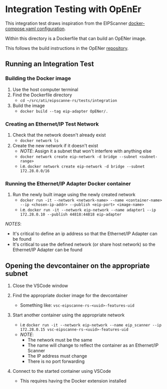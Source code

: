 # Integration Testing with OpEnEr

This integration test draws inspiration from the EIPScanner [docker-compose.yaml configuration](https://github.com/nimbuscontrols/EIPScanner/blob/master/docker-compose.yml).

Within this directory is a Dockerfile that can build an OpENer image.

This follows the build instructions in the OpENer [repository](https://github.com/EIPStackGroup/OpENer).


## Running an Integration Test

### Building the Docker image

1. Use the host computer terminal
1. Find the Dockerfile directory
    * `cd ~/src/ati/eipscanne-rs/tests/integration`
1. Build the image
    * `docker build --tag eip-adapter OpENer/.`


### Creating an Ethernet/IP Test Network

1. Check that the network doesn't already exist
    * `docker network ls`
1. Create the new network if it doesn't exist
    * _NOTE_: Assign it a subnet that won't interfere with anything else
    * `docker network create eip-network -d bridge --subnet <subnet-range>`
    * i.e. `docker network create eip-network -d bridge --subnet 172.28.0.0/16`

<!-- Look into using an "ipvlan" driver instead of the default "bridge" for more control over the IP addresses -->

### Running the Ethernet/IP Adapter Docker container 

1. Run the newly built image using the newly created network
    * `docker run -it --network <network-name> --name <container-name> --ip <chosen-ip-addr> --publish <eip-port> <image-name>`
    * i.e. `docker run -it --network eip-network --name adapter1 --ip 172.28.0.10 --publish 44818:44818 eip-adapter`

_NOTES_:
* It's critical to define an ip address so that the Ethernet/IP Adapter can be found
* It's critical to use the defined network (or share host network) so the Ethernet/IP Adapter can be found

## Opening the devcontainer on the appropriate subnet

1. Close the VSCode window
1. Find the appropriate docker image for the devcontainer
    * Something like: `vsc-eipscanne-rs-<uuid>-features-uid`
1. Start another container using the appropriate network
    * i.e `docker run -it --network eip-network --name eip_scanner --ip 172.28.0.15 vsc-eipscanne-rs-<uuid>-features-uid`
    * _NOTE_:
        * The network must be the same
        * The name will change to reflect the container as an Ethernet/IP Scanner
        * The IP address must change
        * There is no port forwarding

1. Connect to the started container using VSCode
    * This requires having the Docker extension installed
